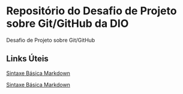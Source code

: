 # Repositório do Desafio de Projeto sobre Git/GitHub da DIO
Desafio de Projeto sobre Git/GitHub

## Links Úteis
[Sintaxe Básica Markdown](https://www.markdownguide.org/basic-syntax/)



<a href="https://www.markdownguide.org/basic-syntax/">Sintaxe Básica Markdown</a> 
